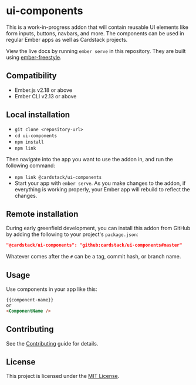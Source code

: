 ui-components
==============================================================================

This is a work-in-progress addon that will contain reusable UI elements like form inputs, buttons, navbars, and more. The components can be used in regular Ember apps as well as Cardstack projects.

View the live docs by running `ember serve` in this repository. They are built using [ember-freestyle](https://github.com/chrislopresto/ember-freestyle).

Compatibility
------------------------------------------------------------------------------

* Ember.js v2.18 or above
* Ember CLI v2.13 or above


Local installation
------------------------------------------------------------------------------

* `git clone <repository-url>`
* `cd ui-components`
* `npm install`
* `npm link`

Then navigate into the app you want to use the addon in, and run the following command:

* `npm link @cardstack/ui-components`
* Start your app with `ember serve`. As you make changes to the addon, if everything is working properly, your Ember app will rebuild to reflect the changes.

Remote installation
------------------------------------------------------------------------------

During early greenfield development, you can install this addon from GitHub by adding the following to your project's `package.json`:

```json
"@cardstack/ui-components": "github:cardstack/ui-components#master"
```

Whatever comes after the `#` can be a tag, commit hash, or branch name.

Usage
------------------------------------------------------------------------------

Use components in your app like this:

```html
{{component-name}}
or
<ComponentName />
```

Contributing
------------------------------------------------------------------------------

See the [Contributing](CONTRIBUTING.md) guide for details.


License
------------------------------------------------------------------------------

This project is licensed under the [MIT License](LICENSE.md).
